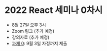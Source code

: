 # 2022 React 세미나 0차시

* 8월 27일 오후 3시
* Zoom 링크 (추가 예정)
* 강의자료 (추가 예정)
* [과제 0](./assignment-0.md): 9월 3일 자정까지 제출